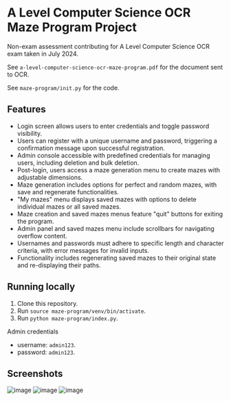 # A Level Computer Science OCR Maze Program Project

Non-exam assessment contributing for A Level Computer Science OCR exam taken in July 2024.

See `a-level-computer-science-ocr-maze-program.pdf` for the document sent to OCR.

See `maze-program/init.py` for the code.

## Features

- Login screen allows users to enter credentials and toggle password visibility.
- Users can register with a unique username and password, triggering a confirmation message upon successful registration.
- Admin console accessible with predefined credentials for managing users, including deletion and bulk deletion.
- Post-login, users access a maze generation menu to create mazes with adjustable dimensions.
- Maze generation includes options for perfect and random mazes, with save and regenerate functionalities.
- "My mazes" menu displays saved mazes with options to delete individual mazes or all saved mazes.
- Maze creation and saved mazes menus feature "quit" buttons for exiting the program.
- Admin panel and saved mazes menu include scrollbars for navigating overflow content.
- Usernames and passwords must adhere to specific length and character criteria, with error messages for invalid inputs.
- Functionality includes regenerating saved mazes to their original state and re-displaying their paths.

## Running locally

1. Clone this repository.
2. Run `source maze-program/venv/bin/activate`.
3. Run `python maze-program/index.py`.

Admin credentials
- username: `admin123`.
- password: `admin123`.

## Screenshots
![image](https://github.com/user-attachments/assets/fa7d5df4-fcef-4b8e-bc7b-4329c196c67b)
![image](https://github.com/user-attachments/assets/30386071-5df4-49d3-8636-4466bb9a3431)
![image](https://github.com/user-attachments/assets/ab79efc6-ca63-44d3-a089-89d75225f52e)
